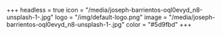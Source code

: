 +++
headless = true
icon = "/media/joseph-barrientos-oql0evyd_n8-unsplash-1-.jpg"
logo = "/img/default-logo.png"
image = "/media/joseph-barrientos-oql0evyd_n8-unsplash-1-.jpg"
color = "#5d9fbd"
+++
